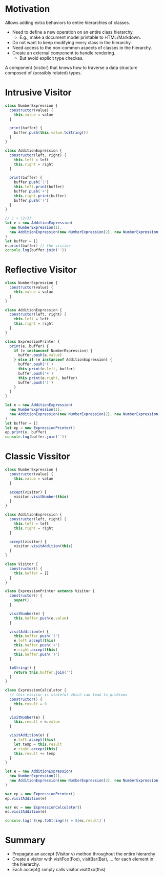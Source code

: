 # Motivation

Allows adding extra behaviors to entire hierarchies of classes.

- Need to define a new operation on an entire class hierarchy.
  - E.g., make a document model printable to HTML/Markdown.
- Do not want to keep modifying every class in the hierarchy.
- Need access to the non-common aspects of classes in the hierarchy.
- Create an external component to handle rendering.
  - But avoid explicit type checkes.

A component (visitor) that knows how to traverse a data structure composed of (possibly related) types.

# Intrusive Visitor

```jsx
class NumberExpression {
  constructor(value) {
    this.value = value
  }

  print(buffer) {
    buffer.push(this.value.toString())
  }
}

class AdditionExpression {
  constructor(left, right) {
    this.left = left
    this.right = right
  }

  print(buffer) {
    buffer.push('(')
    this.left.print(buffer)
    buffer.push('+')
    this.right.print(buffer)
    buffer.push(')')
  }
}

// 1 + (2+3)
let e = new AdditionExpression(
  new NumberExpression(1),
  new AdditionExpression(new NumberExpression(2), new NumberExpression(3))
)
let buffer = []
e.print(buffer) // the visitor
console.log(buffer.join(''))
```

# Reflective Visitor

```jsx
class NumberExpression {
  constructor(value) {
    this.value = value
  }
}

class AdditionExpression {
  constructor(left, right) {
    this.left = left
    this.right = right
  }
}

class ExpressionPrinter {
  print(e, buffer) {
    if (e instanceof NumberExpression) {
      buffer.push(e.value)
    } else if (e instanceof AdditionExpression) {
      buffer.push('(')
      this.print(e.left, buffer)
      buffer.push('+')
      this.print(e.right, buffer)
      buffer.push(')')
    }
  }
}

let e = new AdditionExpression(
  new NumberExpression(1),
  new AdditionExpression(new NumberExpression(2), new NumberExpression(3))
)
let buffer = []
let ep = new ExpressionPrinter()
ep.print(e, buffer)
console.log(buffer.join(''))
```

# Classic Vissitor

```jsx
class NumberExpression {
  constructor(value) {
    this.value = value
  }

  accept(visitor) {
    visitor.visitNumber(this)
  }
}

class AdditionExpression {
  constructor(left, right) {
    this.left = left
    this.right = right
  }

  accept(visitor) {
    visitor.visitAddition(this)
  }
}

class Visitor {
  constructor() {
    this.buffer = []
  }
}

class ExpressionPrinter extends Visitor {
  constructor() {
    super()
  }

  visitNumber(e) {
    this.buffer.push(e.value)
  }

  visitAddition(e) {
    this.buffer.push('(')
    e.left.accept(this)
    this.buffer.push('+')
    e.right.accept(this)
    this.buffer.push(')')
  }

  toString() {
    return this.buffer.join('')
  }
}

class ExpressionCalculator {
  // this visitor is stateful which can lead to problems
  constructor() {
    this.result = 0
  }

  visitNumber(e) {
    this.result = e.value
  }

  visitAddition(e) {
    e.left.accept(this)
    let temp = this.result
    e.right.accept(this)
    this.result += temp
  }
}

let e = new AdditionExpression(
  new NumberExpression(1),
  new AdditionExpression(new NumberExpression(2), new NumberExpression(3))
)

var ep = new ExpressionPrinter()
ep.visitAddition(e)

var ec = new ExpressionCalculator()
ec.visitAddition(e)

console.log(`${ep.toString()} = ${ec.result}`)
```

# Summary

- Propagate an accept (Visitor v) method throughout the entire hierarchy
- Create a visitor with visitFoo(Foo), visitBar(Bar), ... for each element in the hierarchy.
- Each accept() simply calls visitor.visitXxx(this)
